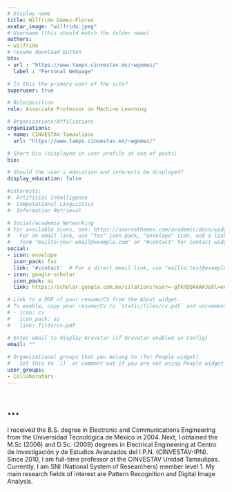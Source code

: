 ```yaml
---
# Display name
title: Wilfrido Gómez-Flores
avatar_image: "wilfrido.jpeg"
# Username (this should match the folder name)
authors:
- wilfrido
# resume download button
btn:
- url : "https://www.tamps.cinvestav.mx/~wgomez/"
  label : "Personal Webpage"

# Is this the primary user of the site?
superuser: true

# Role/position
role: Associate Professor in Machine Learning

# Organizations/Affiliations
organizations:
- name: CINVESTAV-Tamaulipas
  url: "https://www.tamps.cinvestav.mx/~wgomez/"

# Short bio (displayed in user profile at end of posts)
bio: 

# Should the user's education and interests be displayed?
display_education: false

#interests:
#- Artificial Intelligence
#- Computational Linguistics
#- Information Retrieval

# Social/academia Networking
# For available icons, see: https://sourcethemes.com/academic/docs/widgets/#icons
#   For an email link, use "fas" icon pack, "envelope" icon, and a link in the
#   form "mailto:your-email@example.com" or "#contact" for contact widget.
social:
- icon: envelope
  icon_pack: fas
  link: '#contact'  # For a direct email link, use "mailto:test@example.org".
- icon: google-scholar
  icon_pack: ai
  link: https://scholar.google.com.mx/citations?user=-gTkhDQAAAAJ&hl=en

# Link to a PDF of your resume/CV from the About widget.
# To enable, copy your resume/CV to `static/files/cv.pdf` and uncomment the lines below.  
# - icon: cv
#   icon_pack: ai
#   link: files/cv.pdf

# Enter email to display Gravatar (if Gravatar enabled in Config)
email: ""
  
# Organizational groups that you belong to (for People widget)
#   Set this to `[]` or comment out if you are not using People widget.  
user_groups:
- Collaborators
---
```



# ...
I received the B.S. degree in Electronic and Communications Engineering from the Universidad Tecnológica de México in 2004. Next, I obtained the M.Sc (2006) and D.Sc. (2009) degrees in Electrical Engineering at Centro de Investigación y de Estudios Avanzados del I.P.N. (CINVESTAV-IPN). Since 2010, I am full-time professor at the CINVESTAV Unidad Tamaulipas. Currently, I am SNI (National System of Researchers) member level 1. My main research fields of interest are Pattern Recognition and Digital Image Analysis.
